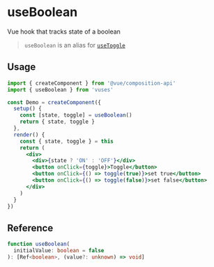 # useBoolean

Vue hook that tracks state of a boolean

> `useBoolean` is an alias for [`useToggle`](./?path=/story/state-usetoggle--docs)

## Usage

```jsx
import { createComponent } from '@vue/composition-api'
import { useBoolean } from 'vuses'

const Demo = createComponent({
  setup() {
    const [state, toggle] = useBoolean()
    return { state, toggle }
  },
  render() {
    const { state, toggle } = this
    return (
      <div>
        <div>{state ? 'ON' : 'OFF'}</div>
        <button onClick={toggle}>Toggle</button>
        <button onClick={() => toggle(true)}>set true</button>
        <button onClick={() => toggle(false)}>set false</button>
      </div>
    )
  }
})
```

## Reference

```typescript {2-3}
function useBoolean(
  initialValue: boolean = false
): [Ref<boolean>, (value?: unknown) => void]
```
